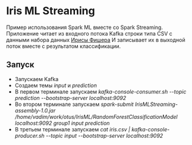 # Iris ML Streaming

Пример использования Spark ML вместе со Spark Streaming.
Приложение читает из входного потока Kafka строки типа CSV с данными набора данных [Ирисы Фишера](https://ru.wikipedia.org/wiki/%D0%98%D1%80%D0%B8%D1%81%D1%8B_%D0%A4%D0%B8%D1%88%D0%B5%D1%80%D0%B0)
И записывает их в выходной поток вместе с результатом классификации.

## Запуск

* Запускаем Kafka
* Создаем темы *input* и *prediction*
* В первом терминале запускаем *kafka-console-consumer.sh --topic prediction --bootstrap-server localhost:9092*
* Во втором терминале запускаем *spark-submit IrisMLStreaming-assembly-1.0.jar /home/vadim/work/otus/IrisML/RandomForestClassificationModel localhost:9092 group1 input prediction*
* В третьем терминале запускаем *cat iris.csv | kafka-console-producer.sh --topic input --bootstrap-server localhost:9092*
